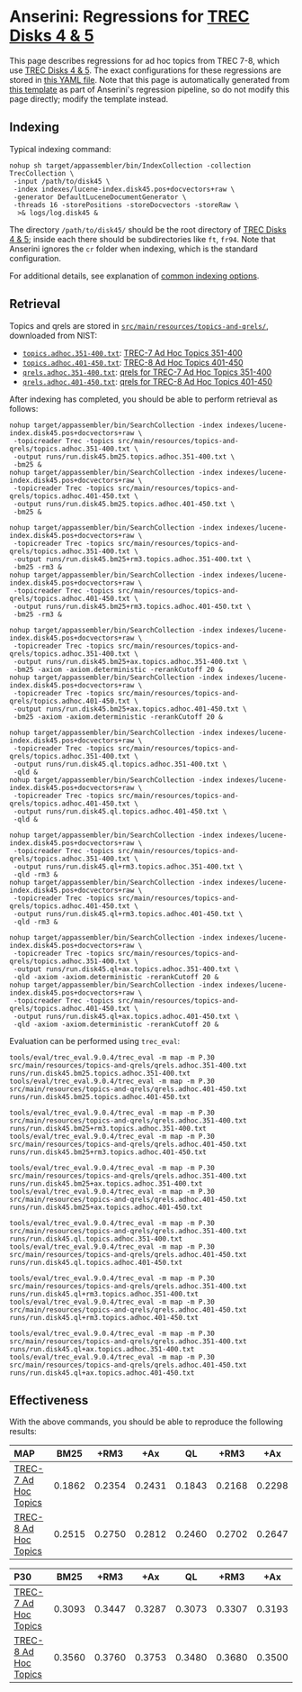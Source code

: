 # Anserini: Regressions for [TREC Disks 4 &amp; 5](https://trec.nist.gov/data/cd45/index.html)

This page describes regressions for ad hoc topics from TREC 7-8, which use [TREC Disks 4 &amp; 5](https://trec.nist.gov/data/cd45/index.html).
The exact configurations for these regressions are stored in [this YAML file](${yaml).
Note that this page is automatically generated from [this template](${template}) as part of Anserini's regression pipeline, so do not modify this page directly; modify the template instead.

## Indexing

Typical indexing command:

```
nohup sh target/appassembler/bin/IndexCollection -collection TrecCollection \
 -input /path/to/disk45 \
 -index indexes/lucene-index.disk45.pos+docvectors+raw \
 -generator DefaultLuceneDocumentGenerator \
 -threads 16 -storePositions -storeDocvectors -storeRaw \
  >& logs/log.disk45 &
```

The directory `/path/to/disk45/` should be the root directory of [TREC Disks 4 &amp; 5](https://trec.nist.gov/data/cd45/index.html); inside each there should be subdirectories like `ft`, `fr94`.
Note that Anserini ignores the `cr` folder when indexing, which is the standard configuration.

For additional details, see explanation of [common indexing options](common-indexing-options.md).

## Retrieval

Topics and qrels are stored in [`src/main/resources/topics-and-qrels/`](../src/main/resources/topics-and-qrels/), downloaded from NIST:

+ [`topics.adhoc.351-400.txt`](../src/main/resources/topics-and-qrels/topics.adhoc.351-400.txt): [TREC-7 Ad Hoc Topics 351-400](http://trec.nist.gov/data/topics_eng/)
+ [`topics.adhoc.401-450.txt`](../src/main/resources/topics-and-qrels/topics.adhoc.401-450.txt): [TREC-8 Ad Hoc Topics 401-450](http://trec.nist.gov/data/topics_eng/)
+ [`qrels.adhoc.351-400.txt`](../src/main/resources/topics-and-qrels/qrels.adhoc.351-400.txt): [qrels for TREC-7 Ad Hoc Topics 351-400](http://trec.nist.gov/data/qrels_eng/)
+ [`qrels.adhoc.401-450.txt`](../src/main/resources/topics-and-qrels/qrels.adhoc.401-450.txt): [qrels for TREC-8 Ad Hoc Topics 401-450](http://trec.nist.gov/data/qrels_eng/)

After indexing has completed, you should be able to perform retrieval as follows:

```
nohup target/appassembler/bin/SearchCollection -index indexes/lucene-index.disk45.pos+docvectors+raw \
 -topicreader Trec -topics src/main/resources/topics-and-qrels/topics.adhoc.351-400.txt \
 -output runs/run.disk45.bm25.topics.adhoc.351-400.txt \
 -bm25 &
nohup target/appassembler/bin/SearchCollection -index indexes/lucene-index.disk45.pos+docvectors+raw \
 -topicreader Trec -topics src/main/resources/topics-and-qrels/topics.adhoc.401-450.txt \
 -output runs/run.disk45.bm25.topics.adhoc.401-450.txt \
 -bm25 &

nohup target/appassembler/bin/SearchCollection -index indexes/lucene-index.disk45.pos+docvectors+raw \
 -topicreader Trec -topics src/main/resources/topics-and-qrels/topics.adhoc.351-400.txt \
 -output runs/run.disk45.bm25+rm3.topics.adhoc.351-400.txt \
 -bm25 -rm3 &
nohup target/appassembler/bin/SearchCollection -index indexes/lucene-index.disk45.pos+docvectors+raw \
 -topicreader Trec -topics src/main/resources/topics-and-qrels/topics.adhoc.401-450.txt \
 -output runs/run.disk45.bm25+rm3.topics.adhoc.401-450.txt \
 -bm25 -rm3 &

nohup target/appassembler/bin/SearchCollection -index indexes/lucene-index.disk45.pos+docvectors+raw \
 -topicreader Trec -topics src/main/resources/topics-and-qrels/topics.adhoc.351-400.txt \
 -output runs/run.disk45.bm25+ax.topics.adhoc.351-400.txt \
 -bm25 -axiom -axiom.deterministic -rerankCutoff 20 &
nohup target/appassembler/bin/SearchCollection -index indexes/lucene-index.disk45.pos+docvectors+raw \
 -topicreader Trec -topics src/main/resources/topics-and-qrels/topics.adhoc.401-450.txt \
 -output runs/run.disk45.bm25+ax.topics.adhoc.401-450.txt \
 -bm25 -axiom -axiom.deterministic -rerankCutoff 20 &

nohup target/appassembler/bin/SearchCollection -index indexes/lucene-index.disk45.pos+docvectors+raw \
 -topicreader Trec -topics src/main/resources/topics-and-qrels/topics.adhoc.351-400.txt \
 -output runs/run.disk45.ql.topics.adhoc.351-400.txt \
 -qld &
nohup target/appassembler/bin/SearchCollection -index indexes/lucene-index.disk45.pos+docvectors+raw \
 -topicreader Trec -topics src/main/resources/topics-and-qrels/topics.adhoc.401-450.txt \
 -output runs/run.disk45.ql.topics.adhoc.401-450.txt \
 -qld &

nohup target/appassembler/bin/SearchCollection -index indexes/lucene-index.disk45.pos+docvectors+raw \
 -topicreader Trec -topics src/main/resources/topics-and-qrels/topics.adhoc.351-400.txt \
 -output runs/run.disk45.ql+rm3.topics.adhoc.351-400.txt \
 -qld -rm3 &
nohup target/appassembler/bin/SearchCollection -index indexes/lucene-index.disk45.pos+docvectors+raw \
 -topicreader Trec -topics src/main/resources/topics-and-qrels/topics.adhoc.401-450.txt \
 -output runs/run.disk45.ql+rm3.topics.adhoc.401-450.txt \
 -qld -rm3 &

nohup target/appassembler/bin/SearchCollection -index indexes/lucene-index.disk45.pos+docvectors+raw \
 -topicreader Trec -topics src/main/resources/topics-and-qrels/topics.adhoc.351-400.txt \
 -output runs/run.disk45.ql+ax.topics.adhoc.351-400.txt \
 -qld -axiom -axiom.deterministic -rerankCutoff 20 &
nohup target/appassembler/bin/SearchCollection -index indexes/lucene-index.disk45.pos+docvectors+raw \
 -topicreader Trec -topics src/main/resources/topics-and-qrels/topics.adhoc.401-450.txt \
 -output runs/run.disk45.ql+ax.topics.adhoc.401-450.txt \
 -qld -axiom -axiom.deterministic -rerankCutoff 20 &
```

Evaluation can be performed using `trec_eval`:

```
tools/eval/trec_eval.9.0.4/trec_eval -m map -m P.30 src/main/resources/topics-and-qrels/qrels.adhoc.351-400.txt runs/run.disk45.bm25.topics.adhoc.351-400.txt
tools/eval/trec_eval.9.0.4/trec_eval -m map -m P.30 src/main/resources/topics-and-qrels/qrels.adhoc.401-450.txt runs/run.disk45.bm25.topics.adhoc.401-450.txt

tools/eval/trec_eval.9.0.4/trec_eval -m map -m P.30 src/main/resources/topics-and-qrels/qrels.adhoc.351-400.txt runs/run.disk45.bm25+rm3.topics.adhoc.351-400.txt
tools/eval/trec_eval.9.0.4/trec_eval -m map -m P.30 src/main/resources/topics-and-qrels/qrels.adhoc.401-450.txt runs/run.disk45.bm25+rm3.topics.adhoc.401-450.txt

tools/eval/trec_eval.9.0.4/trec_eval -m map -m P.30 src/main/resources/topics-and-qrels/qrels.adhoc.351-400.txt runs/run.disk45.bm25+ax.topics.adhoc.351-400.txt
tools/eval/trec_eval.9.0.4/trec_eval -m map -m P.30 src/main/resources/topics-and-qrels/qrels.adhoc.401-450.txt runs/run.disk45.bm25+ax.topics.adhoc.401-450.txt

tools/eval/trec_eval.9.0.4/trec_eval -m map -m P.30 src/main/resources/topics-and-qrels/qrels.adhoc.351-400.txt runs/run.disk45.ql.topics.adhoc.351-400.txt
tools/eval/trec_eval.9.0.4/trec_eval -m map -m P.30 src/main/resources/topics-and-qrels/qrels.adhoc.401-450.txt runs/run.disk45.ql.topics.adhoc.401-450.txt

tools/eval/trec_eval.9.0.4/trec_eval -m map -m P.30 src/main/resources/topics-and-qrels/qrels.adhoc.351-400.txt runs/run.disk45.ql+rm3.topics.adhoc.351-400.txt
tools/eval/trec_eval.9.0.4/trec_eval -m map -m P.30 src/main/resources/topics-and-qrels/qrels.adhoc.401-450.txt runs/run.disk45.ql+rm3.topics.adhoc.401-450.txt

tools/eval/trec_eval.9.0.4/trec_eval -m map -m P.30 src/main/resources/topics-and-qrels/qrels.adhoc.351-400.txt runs/run.disk45.ql+ax.topics.adhoc.351-400.txt
tools/eval/trec_eval.9.0.4/trec_eval -m map -m P.30 src/main/resources/topics-and-qrels/qrels.adhoc.401-450.txt runs/run.disk45.ql+ax.topics.adhoc.401-450.txt
```

## Effectiveness

With the above commands, you should be able to reproduce the following results:

MAP                                     | BM25      | +RM3      | +Ax       | QL        | +RM3      | +Ax       |
:---------------------------------------|-----------|-----------|-----------|-----------|-----------|-----------|
[TREC-7 Ad Hoc Topics](../src/main/resources/topics-and-qrels/topics.adhoc.351-400.txt)| 0.1862    | 0.2354    | 0.2431    | 0.1843    | 0.2168    | 0.2298    |
[TREC-8 Ad Hoc Topics](../src/main/resources/topics-and-qrels/topics.adhoc.401-450.txt)| 0.2515    | 0.2750    | 0.2812    | 0.2460    | 0.2702    | 0.2647    |


P30                                     | BM25      | +RM3      | +Ax       | QL        | +RM3      | +Ax       |
:---------------------------------------|-----------|-----------|-----------|-----------|-----------|-----------|
[TREC-7 Ad Hoc Topics](../src/main/resources/topics-and-qrels/topics.adhoc.351-400.txt)| 0.3093    | 0.3447    | 0.3287    | 0.3073    | 0.3307    | 0.3193    |
[TREC-8 Ad Hoc Topics](../src/main/resources/topics-and-qrels/topics.adhoc.401-450.txt)| 0.3560    | 0.3760    | 0.3753    | 0.3480    | 0.3680    | 0.3500    |
